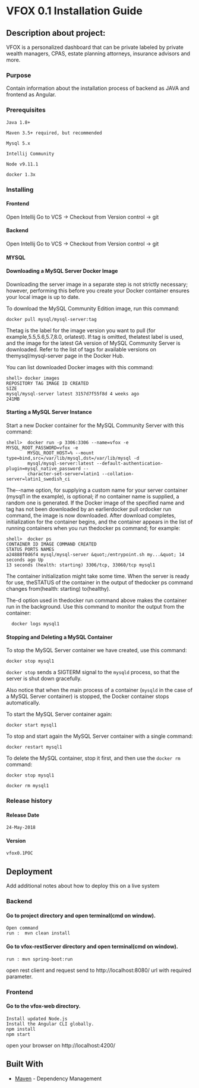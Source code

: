 # VFOX 0.1 Installation Guide

## Description about project:
VFOX  is a personalized dashboard that can be private labeled by private wealth managers, CPAS,
estate planning attorneys, insurance advisors and more.
### Purpose
 Contain information about the installation process of backend as JAVA and frontend as Angular.
### Prerequisites
```
Java 1.8+
```
```
Maven 3.5+ required, but recommended
```
```
Mysql 5.x
```
```
Intellij Community
```
```
Node v9.11.1
```
```
docker 1.3x
```
### Installing
#### Frontend
Open Intellij
Go to VCS -> Checkout from Version control -> git
#### Backend
Open Intellij
Go to VCS -> Checkout from Version control -> git
#### MYSQL
#### Downloading a MySQL Server Docker Image

Downloading the server image in a separate step is not strictly necessary; however, performing this before you create your Docker container ensures your local image is up to date.

To download the MySQL Community Edition image, run this command:

    docker pull mysql/mysql-server:tag
                
Thetag is the label for the image version you want to pull (for example,5.5,5.6,5.7,8.0,
orlatest). If:tag is omitted, thelatest label is used, and the image for the latest GA version of
MySQL Community Server is downloaded. Refer to the list of tags for available versions on
themysql/mysql-server page in the Docker Hub.

You can list downloaded Docker images with this command:

    shell> docker images
    REPOSITORY TAG IMAGE ID CREATED
    SIZE
    mysql/mysql-server latest 3157d7f55f8d 4 weeks ago
    241MB

#### Starting a MySQL Server Instance

Start a new Docker container for the MySQL Community Server with this command:

    shell>  docker run -p 3306:3306 --name=vfox -e MYSQL_ROOT_PASSWORD=vfox -e
            MYSQL_ROOT_HOST=% --mount type=bind,src=/var/lib/mysql,dst=/var/lib/mysql -d
            mysql/mysql-server:latest --default-authentication-plugin=mysql_native_password --
            character-set-server=latin1 --collation-server=latin1_swedish_ci


The--name option, for supplying a custom name for your server container (mysql1 in the example),
is optional; if no container name is supplied, a random one is generated. If the Docker image of the
specified name and tag has not been downloaded by an earlierdocker pull ordocker
run command, the image is now downloaded. After download completes, initialization for the
container begins, and the container appears in the list of running containers when you run
thedocker ps command; for example:

    shell>  docker ps
    CONTAINER ID IMAGE COMMAND CREATED
    STATUS PORTS NAMES
    a24888f0d6f4 mysql/mysql-server &quot;/entrypoint.sh my...&quot; 14 seconds ago Up
    13 seconds (health: starting) 3306/tcp, 33060/tcp mysql1

The container initialization might take some time. When the server is ready for use, theSTATUS of
the container in the output of thedocker ps command changes from(health:
starting) to(healthy).

The-d option used in thedocker run command above makes the container run in the background.
Use this command to monitor the output from the container:

      docker logs mysql1
           
              

#### Stopping and Deleting a MySQL Container

To stop the MySQL Server container we have created, use this command:

    docker stop mysql1
             

`docker stop` sends a SIGTERM signal to the `mysqld` process, so that the server is shut down gracefully.

Also notice that when the main process of a container (`mysqld` in the case of a MySQL Server container) is stopped, the Docker container stops automatically.

To start the MySQL Server container again:

    docker start mysql1
             

To stop and start again the MySQL Server container with a single command:

    docker restart mysql1
            

To delete the MySQL container, stop it first, and then use the `docker rm` command:

    docker stop mysql1
             
    docker rm mysql1 
             

### Release history
#### Release Date 
```
24-May-2018
```
#### Version
```
vfox0.1POC
```
## Deployment

Add additional notes about how to deploy this on a live system
### Backend
#### Go to project directory and open terminal(cmd on window).
    Open command 
    run :  mvn clean install

#### Go to vfox-restServer directory and open terminal(cmd on window).
    run : mvn spring-boot:run
open rest client and request send to http://localhost:8080/ url with required parameter.
### Frontend
#### Go to the vfox-web directory.
    Install updated Node.js 
    Install the Angular CLI globally.
    npm install
    npm start
open your browser on
http://localhost:4200/
## Built With

* [Maven](https://maven.apache.org/) - Dependency Management
